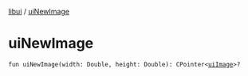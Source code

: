 [libui](index.md) / [uiNewImage](./ui-new-image.md)

# uiNewImage

`fun uiNewImage(width: Double, height: Double): CPointer<`[`uiImage`](ui-image.md)`>?`